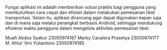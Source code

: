 Fungsi aplikasi ini adalah memberikan solusi praktis bagi pengguna yang membutuhkan cara cepat dan efisien dalam melakukan pemesanan tiket transportasi. 
Selain itu, aplikasi dirancang agar dapat digunakan kapan saja dan di mana saja melalui perangkat berbasis Android, sehingga mendukung efisiensi waktu pengguna dalam mengelola aktivitas pemesanan tiket.

Muafi Abdus Syakur 23050974167
Marky Cavalera Prasetya 23050974177
M. Ahlul 'Ilmi Yuliantono 23050974185
